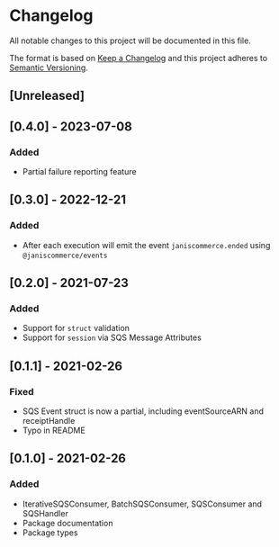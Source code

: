 # Changelog

All notable changes to this project will be documented in this file.

The format is based on [Keep a Changelog](http://keepachangelog.com/en/1.0.0/)
and this project adheres to [Semantic Versioning](http://semver.org/spec/v2.0.0.html).

## [Unreleased]

## [0.4.0] - 2023-07-08
### Added
- Partial failure reporting feature

## [0.3.0] - 2022-12-21
### Added
- After each execution will emit the event `janiscommerce.ended` using `@janiscommerce/events`

## [0.2.0] - 2021-07-23
### Added
- Support for `struct` validation
- Support for `session` via SQS Message Attributes

## [0.1.1] - 2021-02-26
### Fixed
- SQS Event struct is now a partial, including eventSourceARN and receiptHandle
- Typo in README

## [0.1.0] - 2021-02-26
### Added
- IterativeSQSConsumer, BatchSQSConsumer, SQSConsumer and SQSHandler
- Package documentation
- Package types
